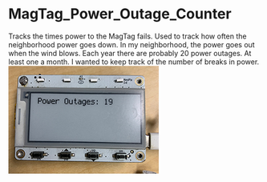# MagTag_Power_Outage_Counter
Tracks the times power to the MagTag fails. Used to track how often the neighborhood power goes down. 
In my neighborhood, the power goes out when the wind blows. Each year there are probably 20 power outages. At least one a month. I wanted to keep track of the number of breaks in power. 
![Alt text](magtag.png)
